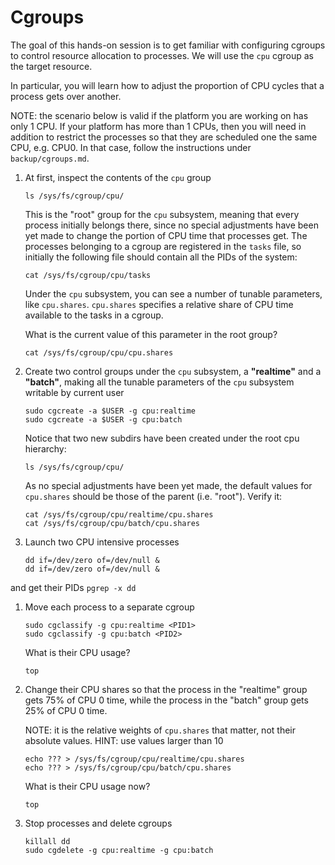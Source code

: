 # Cgroups

The goal of this hands-on session is to get familiar with configuring cgroups to control 
resource allocation to processes. We will use the `cpu` cgroup as the target resource. 

In particular, you will learn how to adjust the proportion of CPU cycles that a process gets over another.

NOTE: the scenario below is valid if the platform you are working on has only 1 CPU. If your platform 
has more than 1 CPUs, then you will need in addition to restrict the processes so that they are scheduled
one the same CPU, e.g. CPU0. In that case, follow the instructions under `backup/cgroups.md`.


1. At first, inspect the contents of the `cpu` group 
    ```
    ls /sys/fs/cgroup/cpu/
    ```
    
    This is the "root" group for the `cpu` subsystem, meaning that
    every process initially belongs there, since no special adjustments have been yet made 
    to change the portion of CPU time that processes get. 
    The processes belonging to a cgroup are registered in the `tasks` file, so initially the 
    following file should contain all the PIDs of the system: 
    ```
    cat /sys/fs/cgroup/cpu/tasks
    ```
    
    Under the `cpu` subsystem, you can see a number of tunable parameters, like `cpu.shares`.
    `cpu.shares` specifies a relative share of CPU time available to the tasks in a cgroup. 
    
    What is the current value of this parameter in the root group? 
    ```
    cat /sys/fs/cgroup/cpu/cpu.shares
    ```

1. Create two control groups under the `cpu` subsystem, a __"realtime"__ and a __"batch"__, 
    making all the tunable parameters of the `cpu` subsystem writable by current user
    ```
    sudo cgcreate -a $USER -g cpu:realtime
    sudo cgcreate -a $USER -g cpu:batch
    ```
   
   Notice that two new subdirs have been created under the root cpu hierarchy:
    ```
    ls /sys/fs/cgroup/cpu/
    ```

   As no special adjustments have been yet made, the default values for `cpu.shares` should 
   be those of the parent (i.e. "root"). Verify it:
    ```
    cat /sys/fs/cgroup/cpu/realtime/cpu.shares
    cat /sys/fs/cgroup/cpu/batch/cpu.shares
    ```

1. Launch two CPU intensive processes

    ```
    dd if=/dev/zero of=/dev/null &
    dd if=/dev/zero of=/dev/null &
    ```

  and get their PIDs
    ```
    pgrep -x dd
    ```

1. Move each process to a separate cgroup 
    ```
    sudo cgclassify -g cpu:realtime <PID1>
    sudo cgclassify -g cpu:batch <PID2>
    ```

    What is their CPU usage? 
    ```
    top
    ```

1. Change their CPU shares so that the process in the "realtime" group gets 75% of CPU 0 
   time, while the process in the "batch" group gets 25% of CPU 0 time. 
   
   NOTE: it is the relative weights of `cpu.shares` that matter, not their absolute values. 
   HINT: use values larger than 10
    ```
    echo ??? > /sys/fs/cgroup/cpu/realtime/cpu.shares 
    echo ??? > /sys/fs/cgroup/cpu/batch/cpu.shares 
    ```
    
    What is their CPU usage now?
    ```
    top
    ```
         
1. Stop processes and delete cgroups 

    ```
    killall dd 
    sudo cgdelete -g cpu:realtime -g cpu:batch
    ```
